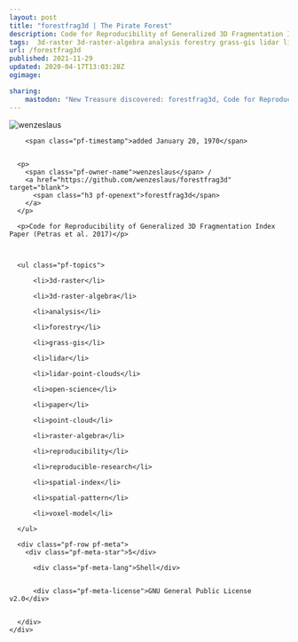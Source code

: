 ```yaml
---
layout: post
title: "forestfrag3d | The Pirate Forest"
description: Code for Reproducibility of Generalized 3D Fragmentation Index Paper (Petras et al. 2017)
tags:  3d-raster 3d-raster-algebra analysis forestry grass-gis lidar lidar-point-clouds open-science paper point-cloud raster-algebra reproducibility reproducible-research spatial-index spatial-pattern voxel-model
url: /forestfrag3d
published: 2021-11-29
updated: 2020-04-17T13:03:28Z
ogimage: 

sharing:
    mastodon: "New Treasure discovered: forestfrag3d, Code for Reproducibility of Generalized 3D Fragmentation Index Paper (Petras et al. 2017)"
---
```


<div class="pf-night-sky-spacer">
    <div id="pf-night-sky" data-stars="5" data-owner="wenzeslaus" data-repo="forestfrag3d">
        <div id="pf-open-dialog" class="pf-meta-star pf-star-todo"></div>
        <dialog id="pf-star-dialog">
            Star this Repository to putt a smile on the Developers face.
            <div class="pf-row">
                <div class="pf-grow"></div>
                <div><a class="pf-unterlines" href="https://github.com/wenzeslaus/forestfrag3d" target="_blank">VISIT REPOSITORY</a></div>
            </div>
        </dialog>
    </div>
    
</div>

<div class="pf-ship-list">
    <div class="pf-row pf-pirate pf-small-column" data-pirate-id="wVavTK1bBHbJzvaV22KpZ">
    <div>
      <!--<a href="https://github.com/wenzeslaus" target="blank">-->
        <div class="pf-pirate-avatar">
          <div class="pf-cross pf-clickable"  onclick="collect('wVavTK1bBHbJzvaV22KpZ'); return false;"></div>
          <img src="https://avatars.githubusercontent.com/u/5449060?v=4" title="wenzeslaus" alt="wenzeslaus"/>
      </div>
      <!--</a>
      <div class="pf-pirate-actions">
        <a class="pf-treasure-add"  title="save in my treasure chest" onclick="collect('wVavTK1bBHbJzvaV22KpZ'); return false;" href="#">
          <img src="./assets/coin.svg" alt="treasure"/>
        </a>
        <a class="pf-treasure-remove" onclick="throwAway('wVavTK1bBHbJzvaV22KpZ'); return false;">remove</a>
      </div>-->
    </div>
    <div class="pf-ship">
      
        <span class="pf-timestamp">added January 20, 1970</span>
      
      
      <p>
        <span class="pf-owner-name">wenzeslaus</span> / 
        <a href="https://github.com/wenzeslaus/forestfrag3d" target="blank">
          <span class="h3 pf-openext">forestfrag3d</span>
        </a>
      </p>

      <p>Code for Reproducibility of Generalized 3D Fragmentation Index Paper (Petras et al. 2017)</p>

      

      <ul class="pf-topics">
        
          <li>3d-raster</li>
        
          <li>3d-raster-algebra</li>
        
          <li>analysis</li>
        
          <li>forestry</li>
        
          <li>grass-gis</li>
        
          <li>lidar</li>
        
          <li>lidar-point-clouds</li>
        
          <li>open-science</li>
        
          <li>paper</li>
        
          <li>point-cloud</li>
        
          <li>raster-algebra</li>
        
          <li>reproducibility</li>
        
          <li>reproducible-research</li>
        
          <li>spatial-index</li>
        
          <li>spatial-pattern</li>
        
          <li>voxel-model</li>
        
      </ul>

      <div class="pf-row pf-meta">
        <div class="pf-meta-star">5</div>
        
          <div class="pf-meta-lang">Shell</div>
        
        
          <div class="pf-meta-license">GNU General Public License v2.0</div>
        
        
      </div>
    </div>
  </div>
</div>